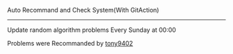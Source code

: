 Auto Recommand and Check System(With GitAction)   
**********************************************************************
Update random algorithm problems Every Sunday at 00:00   
   
Problems were Recommanded by [tony9402](https://github.com/tony9402/baekjoon/blob/main/picked.md)
